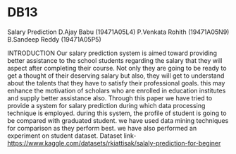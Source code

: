 # DB13
Salary Prediction
D.Ajay Babu       (19471A05L4)
P.Venkata Rohith  (19471A05N9)
B.Sandeep Reddy   (19471A05P5)

INTRODUCTION 
     Our salary prediction system is aimed toward providing better assistance to the school students regarding the salary that they will aspect after completing their course. Not only they are going to be ready to get a thought of their deserving salary but also, they will get to understand about the talents that they have to satisfy their professional goals. this may enhance the motivation of scholars who are enrolled in education institutes and supply better assistance also. Through this paper we have tried to provide a system for salary prediction during which data processing technique is employed. during this system, the profile of student is going to be compared with graduated student. we have used data mining techniques for comparison as they perform best. we have also performed an experiment on student dataset.
Dataset link-https://www.kaggle.com/datasets/rkiattisak/salaly-prediction-for-beginer
